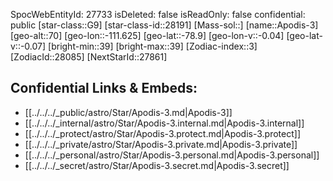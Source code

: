 ﻿---
location: [-78.9,111.625,70]
type: Star
tags:
- astro/Star

---
SpocWebEntityId: 27733
isDeleted: false
isReadOnly: false
confidential: public
[star-class::G9]
[star-class-id::28191]
[Mass-sol::]
[name::Apodis-3]
[geo-alt::70]
[geo-lon::-111.625]
[geo-lat::-78.9]
[geo-lon-v::-0.04]
[geo-lat-v::-0.07]
[bright-min::39]
[bright-max::39]
[Zodiac-index::3]
[ZodiacId::28085]
[NextStarId::27861]



## Confidential Links & Embeds: 
- [[../../../_public/astro/Star/Apodis-3.md|Apodis-3]] 
- [[../../../_internal/astro/Star/Apodis-3.internal.md|Apodis-3.internal]] 
- [[../../../_protect/astro/Star/Apodis-3.protect.md|Apodis-3.protect]] 
- [[../../../_private/astro/Star/Apodis-3.private.md|Apodis-3.private]] 
- [[../../../_personal/astro/Star/Apodis-3.personal.md|Apodis-3.personal]] 
- [[../../../_secret/astro/Star/Apodis-3.secret.md|Apodis-3.secret]]

